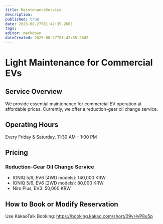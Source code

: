 ```yaml
---
title: MaintenanceService
description: 
published: true
date: 2025-08-27T01:42:35.260Z
tags: 
editor: markdown
dateCreated: 2025-08-27T01:42:35.260Z
---
```


# Light Maintenance for Commercial EVs

## Service Overview

We provide essential maintenance for commercial EV operation at affordable prices. Currently, we offer a reduction-gear oil change service.

## Operating Hours

Every Friday & Saturday, 11:30 AM – 1:00 PM

## Pricing

### Reduction-Gear Oil Change Service

- IONIQ 5/6, EV6 (4WD models): 140,000 KRW
- IONIQ 5/6, EV6 (2WD models): 80,000 KRW
- Niro Plus, EV3: 50,000 KRW

## How to Book or Modify Reservation

Use KakaoTalk Booking: https://booking.kakao.com/short/09vHvP8u5p